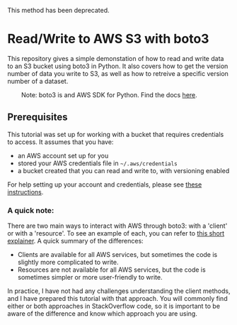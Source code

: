 This method has been deprecated.

# Read/Write to AWS S3 with boto3
This repository gives a simple demonstation of how to read and write data to an S3 bucket using boto3 in Python. It also covers how to get the version number of data you write to S3, as well as how to retreive a specific version number of a dataset.

&nbsp;&nbsp;&nbsp;&nbsp;&nbsp;&nbsp;&nbsp;&nbsp;Note: boto3 is and AWS SDK for Python. Find the docs [here](https://boto3.amazonaws.com/v1/documentation/api/latest/index.html).

## Prerequisites
This tutorial was set up for working with a bucket that requires credentials to access. It assumes that you have:
- an AWS account set up for you
- stored your AWS credentials file in `~/.aws/credentials`
- a bucket created that you can read and write to, with versioning enabled

For help setting up your account and credentials, please see [these instructions](https://github.com/amsnyder/s3_demo/blob/main/usgs_access.md).

### A quick note:

There are two main ways to interact with AWS through boto3: with a 'client' or with a 'resource'. To see an example of each, you can refer to [this short explainer](https://www.learnaws.org/2021/02/24/boto3-resource-client/). A quick summary of the differences:
- Clients are available for all AWS services, but sometimes the code is slightly more complicated to write.
- Resources are not available for all AWS services, but the code is sometimes simpler or more user-friendly to write.

In practice, I have not had any challenges understanding the client methods, and I have prepared this tutorial with that approach. You will commonly find either or both approaches in StackOverflow code, so it is important to be aware of the difference and know which approach you are using.
